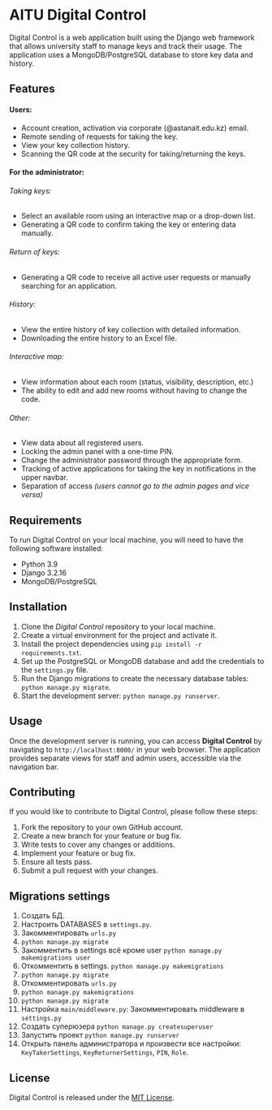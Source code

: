 # AITU Digital Control

Digital Control is a web application built using the Django web framework that allows university staff to manage keys and track their usage. 
The application uses a MongoDB/PostgreSQL database to store key data and history.

## Features

#### Users:
- Account creation, activation via corporate (@astanait.edu.kz) email.
- Remote sending of requests for taking the key.
- View your key collection history.
- Scanning the QR code at the security for taking/returning the keys.

#### For the administrator:
###### Taking keys:
- Select an available room using an interactive map or a drop-down list.
- Generating a QR code to confirm taking the key or entering data manually.
###### Return of keys:
- Generating a QR code to receive all active user requests or manually searching for an application.
###### History:
- View the entire history of key collection with detailed information.
- Downloading the entire history to an Excel file.

###### Interactive map:
- View information about each room (status, visibility, description, etc.)
- The ability to edit and add new rooms without having to change the code.

###### Other:
- View data about all registered users.
- Locking the admin panel with a one-time PIN.
- Change the administrator password through the appropriate form.
- Tracking of active applications for taking the key in notifications in the upper navbar.
- Separation of access *(users cannot go to the admin pages and vice versa)*

## Requirements

To run Digital Control on your local machine, you will need to have the following software installed:

- Python 3.9
- Django 3.2.16
- MongoDB/PostgreSQL

## Installation

1. Clone the *Digital Control* repository to your local machine.
2. Create a virtual environment for the project and activate it.
3. Install the project dependencies using `pip install -r requirements.txt`.
4. Set up the PostgreSQL or MongoDB database and add the credentials to the `settings.py` file.
5. Run the Django migrations to create the necessary database tables: `python manage.py migrate`.
6. Start the development server: `python manage.py runserver`.

## Usage

Once the development server is running, you can access **Digital Control** by navigating to `http://localhost:8000/` in your web browser. The application provides separate views for staff and admin users, accessible via the navigation bar.

## Contributing

If you would like to contribute to Digital Control, please follow these steps:

1. Fork the repository to your own GitHub account.
2. Create a new branch for your feature or bug fix.
3. Write tests to cover any changes or additions.
4. Implement your feature or bug fix.
5. Ensure all tests pass.
6. Submit a pull request with your changes.

## Migrations settings
1. Создать БД. 
2. Настроить DATABASES в ```settings.py```. 
3. Закомментировать ```urls.py```
4. ```python manage.py migrate```
5. Закомментить в settings всё кроме user ``python manage.py makemigrations user``
6. Откомментить в settings. ``python manage.py makemigrations``
7. ``python manage.py migrate``
8. Откомментировать ```urls.py```
9. ```python manage.py makemigrations```
10. ```python manage.py migrate```
11. Настройка ```main/middleware.py```: Закомментировать middleware в ```settings.py```
12. Создать суперюзера ```python manage.py createsuperuser```
13. Запустить проект ```python manage.py runserver```
14. Открыть панель администратора и произвести все настройки: 
```KeyTakerSettings```, ```KeyReturnerSettings```, ```PIN```, ```Role```.

## License

Digital Control is released under the [MIT License](https://github.com/fedenko03/DC/blob/add-license/LICENSE).
